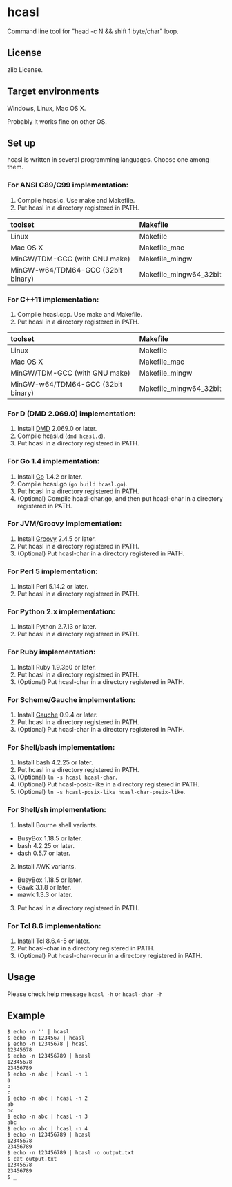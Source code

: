 hcasl
=====

Command line tool for "head -c N &amp;&amp; shift 1 byte/char" loop.

License
-------

zlib License.

Target environments
-------------------

Windows, Linux, Mac OS X.

Probably it works fine on other OS.

Set up
------

hcasl is written in several programming languages. Choose one among them.

### For ANSI C89/C99 implementation:

1. Compile hcasl.c. Use make and Makefile.
2. Put hcasl in a directory registered in PATH.

| toolset                            | Makefile                 |
|:-----------------------------------|:-------------------------|
| Linux                              | Makefile                 |
| Mac OS X                           | Makefile\_mac            |
| MinGW/TDM-GCC (with GNU make)      | Makefile\_mingw          |
| MinGW-w64/TDM64-GCC (32bit binary) | Makefile\_mingw64\_32bit |

### For C++11 implementation:

1. Compile hcasl.cpp. Use make and Makefile.
2. Put hcasl in a directory registered in PATH.

| toolset                            | Makefile                 |
|:-----------------------------------|:-------------------------|
| Linux                              | Makefile                 |
| Mac OS X                           | Makefile\_mac            |
| MinGW/TDM-GCC (with GNU make)      | Makefile\_mingw          |
| MinGW-w64/TDM64-GCC (32bit binary) | Makefile\_mingw64\_32bit |

### For D (DMD 2.069.0) implementation:

1. Install [DMD](http://dlang.org/ "Official website") 2.069.0 or later.
2. Compile hcasl.d (`dmd hcasl.d`).
3. Put hcasl in a directory registered in PATH.

### For Go 1.4 implementation:

1. Install [Go](https://golang.org/ "Official website") 1.4.2 or later.
2. Compile hcasl.go (`go build hcasl.go`).
3. Put hcasl in a directory registered in PATH.
4. (Optional) Compile hcasl-char.go, and then put hcasl-char in a directory registered in PATH.

### For JVM/Groovy implementation:

1. Install [Groovy](http://www.groovy-lang.org/ "Official website") 2.4.5 or later.
2. Put hcasl in a directory registered in PATH.
3. (Optional) Put hcasl-char in a directory registered in PATH.

### For Perl 5 implementation:

1. Install Perl 5.14.2 or later.
2. Put hcasl in a directory registered in PATH.

### For Python 2.x implementation:

1. Install Python 2.7.13 or later.
2. Put hcasl in a directory registered in PATH.

### For Ruby implementation:

1. Install Ruby 1.9.3p0 or later.
2. Put hcasl in a directory registered in PATH.
3. (Optional) Put hcasl-char in a directory registered in PATH.

### For Scheme/Gauche implementation:

1. Install [Gauche](http://practical-scheme.net/gauche/ "Official website") 0.9.4 or later.
2. Put hcasl in a directory registered in PATH.
3. (Optional) Put hcasl-char in a directory registered in PATH.

### For Shell/bash implementation:

1. Install bash 4.2.25 or later.
2. Put hcasl in a directory registered in PATH.
3. (Optional) `ln -s hcasl hcasl-char`.
4. (Optional) Put hcasl-posix-like in a directory registered in PATH.
5. (Optional) `ln -s hcasl-posix-like hcasl-char-posix-like`.

### For Shell/sh implementation:

1. Install Bourne shell variants.
  * BusyBox 1.18.5 or later.
  * bash 4.2.25 or later.
  * dash 0.5.7 or later.
2. Install AWK variants.
  * BusyBox 1.18.5 or later.
  * Gawk 3.1.8 or later.
  * mawk 1.3.3 or later.
3. Put hcasl in a directory registered in PATH.

### For Tcl 8.6 implementation:

1. Install Tcl 8.6.4-5 or later.
2. Put hcasl-char in a directory registered in PATH.
3. (Optional) Put hcasl-char-recur in a directory registered in PATH.

Usage
-----

Please check help message `hcasl -h` or `hcasl-char -h`

Example
-------

    $ echo -n '' | hcasl
    $ echo -n 1234567 | hcasl
    $ echo -n 12345678 | hcasl
    12345678
    $ echo -n 123456789 | hcasl
    12345678
    23456789
    $ echo -n abc | hcasl -n 1
    a
    b
    c
    $ echo -n abc | hcasl -n 2
    ab
    bc
    $ echo -n abc | hcasl -n 3
    abc
    $ echo -n abc | hcasl -n 4
    $ echo -n 123456789 | hcasl
    12345678
    23456789
    $ echo -n 123456789 | hcasl -o output.txt
    $ cat output.txt
    12345678
    23456789
    $ _
